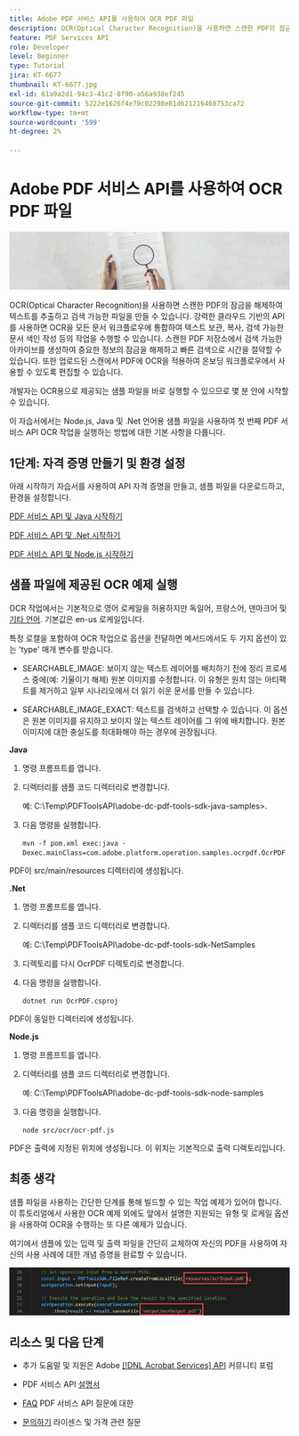```yaml
---
title: Adobe PDF 서비스 API를 사용하여 OCR PDF 파일
description: OCR(Optical Character Recognition)을 사용하면 스캔한 PDF의 잠금을 해제하여 텍스트를 추출하고 검색 가능한 파일을 만들 수 있습니다
feature: PDF Services API
role: Developer
level: Beginner
type: Tutorial
jira: KT-6677
thumbnail: KT-6677.jpg
exl-id: 61a9a2d1-94c3-41c2-8f90-a56a938ef245
source-git-commit: 5222e1626f4e79c02298e81d621216469753ca72
workflow-type: tm+mt
source-wordcount: '599'
ht-degree: 2%

---
```


# Adobe PDF 서비스 API를 사용하여 OCR PDF 파일

![PDF 메인 이미지 만들기](assets/OCR_hero.jpg)

OCR(Optical Character Recognition)을 사용하면 스캔한 PDF의 잠금을 해제하여 텍스트를 추출하고 검색 가능한 파일을 만들 수 있습니다. 강력한 클라우드 기반의 API를 사용하면 OCR을 모든 문서 워크플로우에 통합하여 텍스트 보관, 복사, 검색 가능한 문서 색인 작성 등의 작업을 수행할 수 있습니다. 스캔한 PDF 저장소에서 검색 가능한 아카이브를 생성하여 중요한 정보의 잠금을 해제하고 빠른 검색으로 시간을 절약할 수 있습니다. 또한 업로드된 스캔에서 PDF에 OCR을 적용하여 온보딩 워크플로우에서 사용할 수 있도록 편집할 수 있습니다.

개발자는 OCR용으로 제공되는 샘플 파일을 바로 실행할 수 있으므로 몇 분 안에 시작할 수 있습니다.

이 자습서에서는 Node.js, Java 및 .Net 언어용 샘플 파일을 사용하여 첫 번째 PDF 서비스 API OCR 작업을 실행하는 방법에 대한 기본 사항을 다룹니다.

## 1단계: 자격 증명 만들기 및 환경 설정

아래 시작하기 자습서를 사용하여 API 자격 증명을 만들고, 샘플 파일을 다운로드하고, 환경을 설정합니다.

[PDF 서비스 API 및 Java 시작하기](gettingstartedjava.md)

[PDF 서비스 API 및 .Net 시작하기](gettingstartednet.md)

[PDF 서비스 API 및 Node.js 시작하기](createpdffromhtml.md)

## 샘플 파일에 제공된 OCR 예제 실행

OCR 작업에서는 기본적으로 영어 로케일을 허용하지만 독일어, 프랑스어, 덴마크어 및 [기타 언어](https://opensource.adobe.com/pdftools-sdk-docs/release/latest/howtos.html#ocr-with-explicit-language). 기본값은 en-us 로케일입니다.

특정 로캘을 포함하여 OCR 작업으로 옵션을 전달하면 메서드에서도 두 가지 옵션이 있는 &#39;type&#39; 매개 변수를 받습니다.

* SEARCHABLE_IMAGE: 보이지 않는 텍스트 레이어를 배치하기 전에 정리 프로세스 중에(예: 기울이기 해제) 원본 이미지를 수정합니다. 이 유형은 원치 않는 아티팩트를 제거하고 일부 시나리오에서 더 읽기 쉬운 문서를 만들 수 있습니다.

* SEARCHABLE_IMAGE_EXACT: 텍스트를 검색하고 선택할 수 있습니다. 이 옵션은 원본 이미지를 유지하고 보이지 않는 텍스트 레이어를 그 위에 배치합니다. 원본 이미지에 대한 충실도를 최대화해야 하는 경우에 권장됩니다.

**Java**

1. 명령 프롬프트를 엽니다.

1. 디렉터리를 샘플 코드 디렉터리로 변경합니다.

   예: C:\Temp\PDFToolsAPI\adobe-dc-pdf-tools-sdk-java-samples>.

1. 다음 명령을 실행합니다.

   `mvn -f pom.xml exec:java -Dexec.mainClass=com.adobe.platform.operation.samples.ocrpdf.OcrPDF`

PDF이 src/main/resources 디렉터리에 생성됩니다.

**.Net**

1. 명령 프롬프트를 엽니다.

1. 디렉터리를 샘플 코드 디렉터리로 변경합니다.

   예: C:\Temp\PDFToolsAPI\adobe-dc-pdf-tools-sdk-NetSamples

1. 디렉토리를 다시 OcrPDF 디렉토리로 변경합니다.

1. 다음 명령을 실행합니다.

   `dotnet run OcrPDF.csproj`

PDF이 동일한 디렉터리에 생성됩니다.

**Node.js**

1. 명령 프롬프트를 엽니다.

1. 디렉터리를 샘플 코드 디렉터리로 변경합니다.

   예: C:\Temp\PDFToolsAPI\adobe-dc-pdf-tools-sdk-node-samples

1. 다음 명령을 실행합니다.

   `node src/ocr/ocr-pdf.js`

PDF은 출력에 지정된 위치에 생성됩니다. 이 위치는 기본적으로 출력 디렉토리입니다.

## 최종 생각

샘플 파일을 사용하는 간단한 단계를 통해 빌드할 수 있는 작업 예제가 있어야 합니다. 이 튜토리얼에서 사용한 OCR 예제 외에도 앞에서 설명한 지원되는 유형 및 로케일 옵션을 사용하여 OCR을 수행하는 또 다른 예제가 있습니다.

여기에서 샘플에 있는 입력 및 출력 파일을 간단히 교체하여 자신의 PDF을 사용하여 자신의 사용 사례에 대한 개념 증명을 완료할 수 있습니다.

![개념 증명](assets/OCR_poc.png)

## 리소스 및 다음 단계

* 추가 도움말 및 지원은 Adobe [[!DNL Acrobat Services] API](https://community.adobe.com/t5/document-cloud-sdk/bd-p/Document-Cloud-SDK?page=1&amp;sort=latest_replies&amp;filter=all) 커뮤니티 포럼

* PDF 서비스 API [설명서](https://www.adobe.com/go/pdftoolsapi_doc)

* [FAQ](https://community.adobe.com/t5/document-cloud-sdk/faq-for-document-services-pdf-tools-api/m-p/10726197) PDF 서비스 API 질문에 대한

* [문의하기](https://www.adobe.com/go/pdftoolsapi_requestform) 라이센스 및 가격 관련 질문
